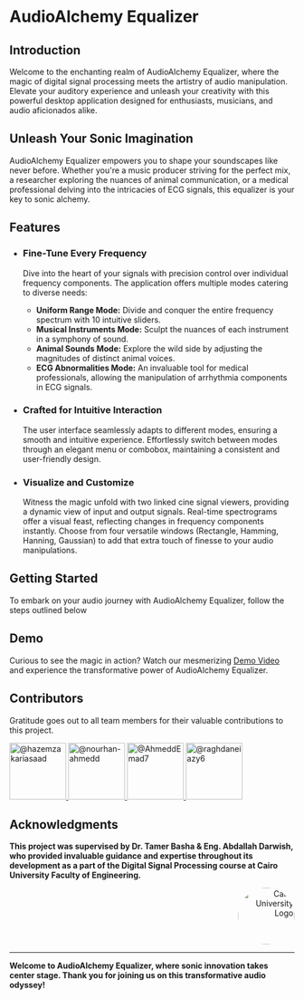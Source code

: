 # **AudioAlchemy Equalizer**

## Introduction

Welcome to the enchanting realm of AudioAlchemy Equalizer, where the magic of digital signal processing meets the artistry of audio manipulation. Elevate your auditory experience and unleash your creativity with this powerful desktop application designed for enthusiasts, musicians, and audio aficionados alike.

## Unleash Your Sonic Imagination

AudioAlchemy Equalizer empowers you to shape your soundscapes like never before. Whether you're a music producer striving for the perfect mix, a researcher exploring the nuances of animal communication, or a medical professional delving into the intricacies of ECG signals, this equalizer is your key to sonic alchemy.

## Features

 - ### Fine-Tune Every Frequency
   Dive into the heart of your signals with precision control over individual frequency components. The application offers multiple modes catering to diverse needs:
   
    - **Uniform Range Mode:** Divide and conquer the entire frequency spectrum with 10 intuitive sliders.
    - **Musical Instruments Mode:** Sculpt the nuances of each instrument in a symphony of sound.
    - **Animal Sounds Mode:** Explore the wild side by adjusting the magnitudes of distinct animal voices.
    - **ECG Abnormalities Mode:** An invaluable tool for medical professionals, allowing the manipulation of arrhythmia components in ECG signals.
  
  - ### Crafted for Intuitive Interaction
    The user interface seamlessly adapts to different modes, ensuring a smooth and intuitive experience. Effortlessly switch between modes through an elegant menu or combobox, maintaining a consistent and user-friendly design.
   
 - ### Visualize and Customize
   Witness the magic unfold with two linked cine signal viewers, providing a dynamic view of input and output signals. Real-time spectrograms offer a visual feast, reflecting changes in frequency components instantly. Choose from four versatile windows (Rectangle, Hamming, Hanning, Gaussian) to add that extra touch of finesse to your audio manipulations.



## Getting Started

To embark on your audio journey with AudioAlchemy Equalizer, follow the steps outlined below

## Demo

Curious to see the magic in action? Watch our mesmerizing [Demo Video](link/to/demo/video) and experience the transformative power of AudioAlchemy Equalizer.

## Contributors

Gratitude goes out to all team members for their valuable contributions to this project.

<div align="left">
  <a href="https://github.com/hazemzakariasaad">
    <img src="https://github.com/hazemzakariasaad.png" width="100px" alt="@hazemzakariasaad">
  </a>
  <a href="https://github.com/nourhan-ahmedd">
    <img src="https://github.com/nourhan-ahmedd.png" width="100px" alt="@nourhan-ahmedd">
  </a>
  <a href="https://github.com/AhmeddEmad7">
    <img src="https://github.com/AhmeddEmad7.png" width="100px" alt="@AhmeddEmad7">
  </a>
  <a href="https://github.com/raghdaneiazyy6">
    <img src="https://github.com/raghdaneiazyy6.png" width="100px" alt="@raghdaneiazy6">
  </a>
</div>

## Acknowledgments

**This project was supervised by Dr. Tamer Basha & Eng. Abdallah Darwish, who provided invaluable guidance and expertise throughout its development as a part of the Digital Signal Processing course at Cairo University Faculty of Engineering.**

<div style="text-align: right">
    <img src="https://imgur.com/Wk4nR0m.png" alt="Cairo University Logo" width="100" style="border-radius: 50%;"/>
</div>

---
**Welcome to AudioAlchemy Equalizer, where sonic innovation takes center stage. Thank you for joining us on this transformative audio odyssey!**

